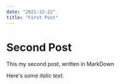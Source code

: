 ```yaml
---
date: "2021-12-22"
title: "First Post"
---
```


# Second Post 

This my second post, written in MarkDown

Here's some _italic text_.
